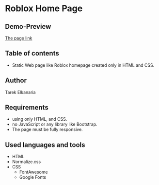# Roblox Home Page

## Demo-Preview

[The page link](https://tarekelkanaria.github.io/roblox/)

## Table of contents

- Static Web page like Roblox homepage created only in HTML and CSS.

## Author

Tarek Elkanaria

## Requirements

- using only HTML, and CSS.
- no JavaScript or any library like Bootstrap.
- The page must be fully responsive.

## Used languages and tools

- HTML
- Normalize.css
- CSS
  - FontAwesome
  - Google Fonts
